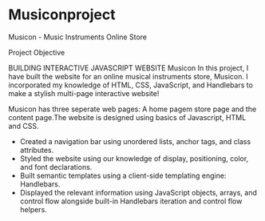 # Musiconproject
Musicon - Music Instruments Online Store


Project Objective

BUILDING INTERACTIVE JAVASCRIPT WEBSITE
Musicon
In this project, I have built the website for an online musical instruments store, Musicon. I incorporated my knowledge of HTML, CSS, JavaScript, and Handlebars to make a stylish multi-page interactive website!

Musicon has three seperate web pages: A home pagem store page and the content page.The website is designed using basics of Javascript, HTML and CSS.

- Created a navigation bar using unordered lists, anchor tags, and class attributes.
- Styled the website using our knowledge of display, positioning, color, and font declarations.
- Built semantic templates using a client-side templating engine: Handlebars.
- Displayed the relevant information using JavaScript objects, arrays, and control flow alongside built-in Handlebars iteration and control flow helpers.

